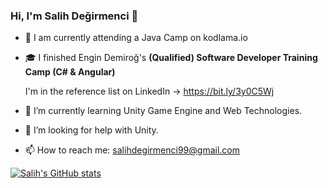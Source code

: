 ### Hi, I'm Salih Değirmenci 👋
- 🎒 I am currently attending a Java Camp on kodlama.io
- 🎓 I finished Engin Demiroğ's **(Qualified) Software Developer Training Camp (C# & Angular)**

  I'm in the reference list on LinkedIn -> https://bit.ly/3y0C5Wj
- 🌱 I’m currently learning Unity Game Engine and Web Technologies.
- 🤔 I’m looking for help with Unity.
- 📫 How to reach me: salihdegirmenci99@gmail.com

[![Salih's GitHub stats](https://github-readme-stats.vercel.app/api?username=salihdeg&theme=tokyonight&show_icons=true)](https://github.com/salihdeg/github-readme-stats)
  
<!--
**salihdeg/salihdeg** is a ✨ _special_ ✨ repository because its `README.md` (this file) appears on your GitHub profile.

Here are some ideas to get you started:

- 🔭 I’m currently working on ...
-🌱 I’m currently learning Unity Game Engine and Web Technologies
- 👯 I’m looking to collaborate on ...
-🤔 I’m looking for help with Unity
- 💬 Ask me about ...
- 📫 How to reach me: ...
- 😄 Pronouns: ...
- ⚡ Fun fact: ...
-->
